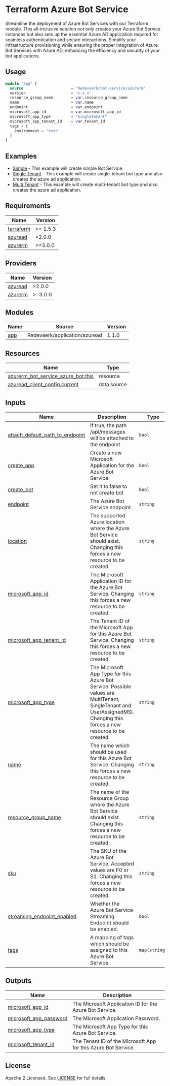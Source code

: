 # Terraform Azure Bot Service

Streamline the deployment of Azure Bot Services with our Terraform module. 
This all-inclusive solution not only creates your Azure Bot Service instances but also sets up the essential Azure AD application required for seamless authentication and secure interactions. 
Simplify your infrastructure provisioning while ensuring the proper integration of Azure Bot Services with Azure AD, enhancing the efficiency and security of your bot applications.

## Usage

```terraform
module "app" {
  source                     = "Redevaerk/bot-service/azurerm"
  version                    = "x.x.x"
  resource_group_name        = var.resource_group_name
  name                       = var.name
  endpoint                   = var.endpoint
  microsoft_app_id           = var.microsoft_app_id
  microsoft_app_type         = "SingleTenant"
  microsoft_app_tenant_id    = var.tenant_id
  tags = {
    environment = "test"
  }
}
```

## Examples

- [Simple](https://github.com/redevaerk/terraform-azurerm-bot-service/tree/main/examples/simple) - This example will create simple Bot Service.
- [Single Tenant](https://github.com/redevaerk/terraform-azurerm-bot-service/tree/main/examples/single-tenant-with-app) - This example will create single-tenant bot type and also creates the azure ad application.
- [Multi Tenant](https://github.com/redevaerk/terraform-azurerm-bot-service/tree/main/examples/multi-tenant-with-app) - This example will create multi-tenant bot type and also creates the azure ad application.

<!-- BEGINNING OF PRE-COMMIT-TERRAFORM DOCS HOOK -->
## Requirements

| Name | Version |
|------|---------|
| <a name="requirement_terraform"></a> [terraform](#requirement\_terraform) | >= 1.5.3 |
| <a name="requirement_azuread"></a> [azuread](#requirement\_azuread) | >2.0.0 |
| <a name="requirement_azurerm"></a> [azurerm](#requirement\_azurerm) | >=3.0.0 |

## Providers

| Name | Version |
|------|---------|
| <a name="provider_azuread"></a> [azuread](#provider\_azuread) | >2.0.0 |
| <a name="provider_azurerm"></a> [azurerm](#provider\_azurerm) | >=3.0.0 |

## Modules

| Name | Source | Version |
|------|--------|---------|
| <a name="module_app"></a> [app](#module\_app) | Redevaerk/application/azuread | 1.1.0 |

## Resources

| Name | Type |
|------|------|
| [azurerm_bot_service_azure_bot.this](https://registry.terraform.io/providers/hashicorp/azurerm/latest/docs/resources/bot_service_azure_bot) | resource |
| [azuread_client_config.current](https://registry.terraform.io/providers/hashicorp/azuread/latest/docs/data-sources/client_config) | data source |

## Inputs

| Name | Description | Type | Default | Required |
|------|-------------|------|---------|:--------:|
| <a name="input_attach_default_path_to_endpoint"></a> [attach\_default\_path\_to\_endpoint](#input\_attach\_default\_path\_to\_endpoint) | If true, the path /api/messages will be attached to the endpoint | `bool` | `true` | no |
| <a name="input_create_app"></a> [create\_app](#input\_create\_app) | Create a new Microsoft Application for the Azure Bot Service. | `bool` | `false` | no |
| <a name="input_create_bot"></a> [create\_bot](#input\_create\_bot) | Set it to false to not create bot | `bool` | `true` | no |
| <a name="input_endpoint"></a> [endpoint](#input\_endpoint) | The Azure Bot Service endpoint. | `string` | n/a | yes |
| <a name="input_location"></a> [location](#input\_location) | The supported Azure location where the Azure Bot Service should exist. Changing this forces a new resource to be created. | `string` | `"global"` | no |
| <a name="input_microsoft_app_id"></a> [microsoft\_app\_id](#input\_microsoft\_app\_id) | The Microsoft Application ID for the Azure Bot Service. Changing this forces a new resource to be created. | `string` | `null` | no |
| <a name="input_microsoft_app_tenant_id"></a> [microsoft\_app\_tenant\_id](#input\_microsoft\_app\_tenant\_id) | The Tenant ID of the Microsoft App for this Azure Bot Service. Changing this forces a new resource to be created. | `string` | `null` | no |
| <a name="input_microsoft_app_type"></a> [microsoft\_app\_type](#input\_microsoft\_app\_type) | The Microsoft App Type for this Azure Bot Service. Possible values are MultiTenant, SingleTenant and UserAssignedMSI. Changing this forces a new resource to be created. | `string` | `"SingleTenant"` | no |
| <a name="input_name"></a> [name](#input\_name) | The name which should be used for this Azure Bot Service. Changing this forces a new resource to be created. | `string` | n/a | yes |
| <a name="input_resource_group_name"></a> [resource\_group\_name](#input\_resource\_group\_name) | The name of the Resource Group where the Azure Bot Service should exist. Changing this forces a new resource to be created. | `string` | n/a | yes |
| <a name="input_sku"></a> [sku](#input\_sku) | The SKU of the Azure Bot Service. Accepted values are F0 or S1. Changing this forces a new resource to be created. | `string` | `"F0"` | no |
| <a name="input_streaming_endpoint_enabled"></a> [streaming\_endpoint\_enabled](#input\_streaming\_endpoint\_enabled) | Whether the Azure Bot Service Streaming Endpoint should be enabled. | `bool` | `false` | no |
| <a name="input_tags"></a> [tags](#input\_tags) | A mapping of tags which should be assigned to this Azure Bot Service. | `map(string)` | `{}` | no |

## Outputs

| Name | Description |
|------|-------------|
| <a name="output_microsoft_app_id"></a> [microsoft\_app\_id](#output\_microsoft\_app\_id) | The Microsoft Application ID for the Azure Bot Service. |
| <a name="output_microsoft_app_password"></a> [microsoft\_app\_password](#output\_microsoft\_app\_password) | The Microsoft Application Password. |
| <a name="output_microsoft_app_type"></a> [microsoft\_app\_type](#output\_microsoft\_app\_type) | The Microsoft App Type for this Azure Bot Service. |
| <a name="output_microsoft_tenant_id"></a> [microsoft\_tenant\_id](#output\_microsoft\_tenant\_id) | The Tenant ID of the Microsoft App for this Azure Bot Service. |
<!-- END OF PRE-COMMIT-TERRAFORM DOCS HOOK -->

## License

Apache 2 Licensed. See [LICENSE](https://github.com/redevaerk/terraform-azurerm-bot-service/tree/main/LICENSE) for full details.
